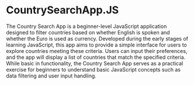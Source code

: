 # CountrySearchApp.JS

The Country Search App is a beginner-level JavaScript application designed to filter countries based on whether English is spoken and whether the Euro is used as currency. Developed during the early stages of learning JavaScript, this app aims to provide a simple interface for users to explore countries meeting these criteria. Users can input their preferences, and the app will display a list of countries that match the specified criteria. While basic in functionality, the Country Search App serves as a practical exercise for beginners to understand basic JavaScript concepts such as data filtering and user input handling.

